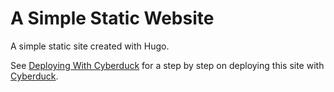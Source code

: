 # A Simple Static Website
A simple static site created with Hugo.

See [Deploying With Cyberduck](https://github.com/abalarin/hopeworks-demo/blob/master/Cyberduck.md) for a step by step on deploying this site with [Cyberduck](https://cyberduck.io/?l=en).
